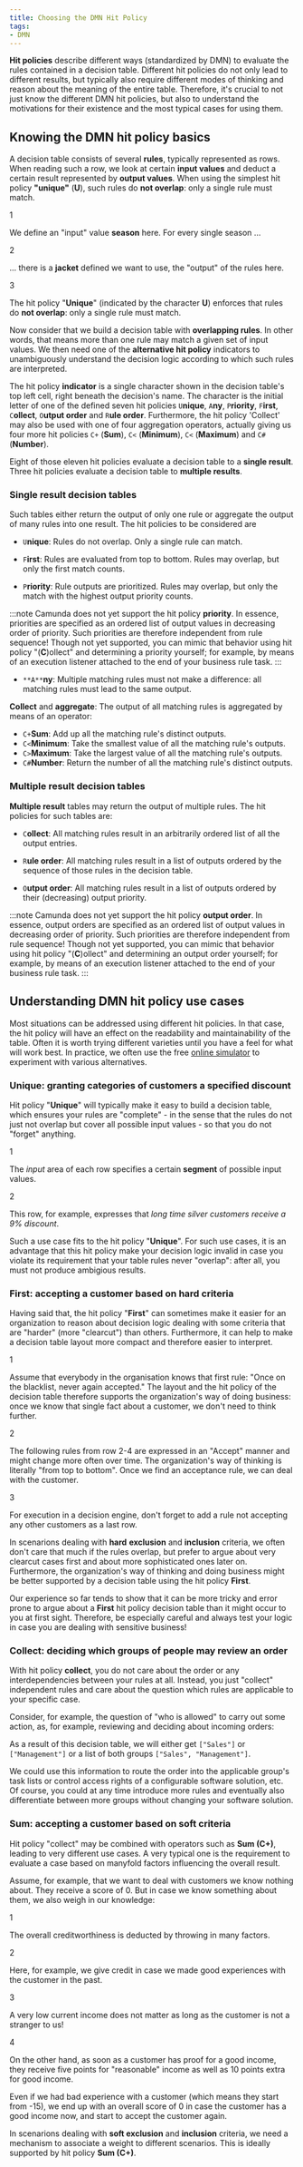 ```yaml
---
title: Choosing the DMN Hit Policy
tags:
- DMN
---
```


**Hit policies** describe different ways (standardized by DMN) to evaluate the rules contained in a decision table. Different hit policies do not only lead to different results, but typically also require different modes of thinking and reason about the meaning of the entire table. Therefore, it's crucial to not just know the different DMN hit policies, but also to understand the motivations for their existence and the most typical cases for using them.

## Knowing the DMN hit policy basics

A decision table consists of several **rules**, typically represented as rows. When reading such a row, we look at certain **input values** and deduct a certain result represented by **output values**. When using the simplest hit policy **"unique"** (**U**), such rules do **not overlap**: only a single rule must match.

<div dmn="choosing-the-dmn-hit-policy-assets/unique.dmn" callouts="header:Season,header:Jacket,header:hitPolicy" />

<span className="callout">1</span>

We define an "input" value **season** here. For every single season ...

<span className="callout">2</span>

... there is a **jacket** defined we want to use, the "output" of the rules here.

<span className="callout">3</span>

The hit policy "**Unique**" (indicated by the character **U**) enforces that rules do **not overlap**: only a single rule must match.

Now consider that we build a decision table with **overlapping rules**. In other words, that means more than one rule may match a given set of input values. We then need one of the **alternative hit policy** indicators to unambiguously understand the decision logic according to which such rules are interpreted.

The hit policy **indicator** is a single character shown in the decision table's top left cell, right beneath the decision's name. The character is the initial letter of one of the defined seven hit policies `U`**nique**, `A`**ny**, `P`**riority**, `F`**irst**, `C`**ollect**, `O`**utput order** and `R`**ule order**. Furthermore, the hit policy 'Collect' may also be used with one of four aggregation operators, actually giving us four more hit policies `C+` (**Sum**), `C<` (**Minimum**), `C<` (**Maximum**) and `C#` (**Number**).

Eight of those eleven hit policies evaluate a decision table to a **single result**. Three hit policies evaluate a decision table to **multiple results**.

### Single result decision tables

Such tables either return the output of only one rule or aggregate the output of many rules into one result. The hit policies to be considered are

* `U`**nique**: Rules do not overlap. Only a single rule can match.

* `F`**irst**: Rules are evaluated from top to bottom. Rules may overlap, but only the first match counts.

* `P`**riority**: Rule outputs are prioritized. Rules may overlap, but only the match with the highest output priority counts.

:::note
Camunda does not yet support the hit policy **priority**. In essence, priorities are specified as an ordered list of output values in decreasing order of priority. Such priorities are therefore independent from rule sequence! Though not yet supported, you can mimic that behavior using hit policy "(**C**)ollect" and determining a priority yourself; for example, by means of an execution listener attached to the end of your business rule task.
:::

* `**A**`**ny**: Multiple matching rules must not make a difference: all matching rules must lead to the same output.

**Collect** and **aggregate**: The output of all matching rules is aggregated by means of an operator:

* `C+`**Sum**: Add up all the matching rule's distinct outputs.
* `C<`**Minimum**: Take the smallest value of all the matching rule's outputs.
* `C>`**Maximum**: Take the largest value of all the matching rule's outputs.
* `C#`**Number**: Return the number of all the matching rule's distinct outputs.

### Multiple result decision tables

**Multiple result** tables may return the output of multiple rules. The hit policies for such tables are:

* `C`**ollect**: All matching rules result in an arbitrarily ordered list of all the output entries.

* `R`**ule order**: All matching rules result in a list of outputs ordered by the sequence of those rules in the decision table.

* `O`**utput order**: All matching rules result in a list of outputs ordered by their (decreasing) output priority.

:::note
Camunda does not yet support the hit policy **output order**. In essence, output orders are specified as an ordered list of output values in decreasing order of priority. Such priorities are therefore independent from rule sequence! Though not yet supported, you can mimic that behavior using hit policy "(**C**)ollect" and determining an output order yourself; for example, by means of an execution listener attached to the end of your business rule task.
:::

## Understanding DMN hit policy use cases

Most situations can be addressed using different hit policies. In that case, the hit policy will have an effect on the readability and maintainability of the table. Often it is worth trying different varieties until you have a feel for what will work best. In practice, we often use the free [online simulator](https://consulting.camunda.com/dmn-simulator/) to experiment with various alternatives.

### Unique: granting categories of customers a specified discount

Hit policy "**Unique**" will typically make it easy to build a decision table, which ensures your rules are "complete" - in the sense that the rules do not just not overlap but cover all possible input values - so that you do not "forget" anything.

<div dmn="choosing-the-dmn-hit-policy-assets/customer-discount.dmn" callouts="header:Category,rowHeader:long-time-silver"/>

<span className="callout">1</span>

The *input* area of each row specifies a certain **segment** of possible input values.

<span className="callout">2</span>

This row, for example, expresses that *long time silver customers receive a 9% discount*.

Such a use case fits to the hit policy "**Unique**". For such use cases, it is an advantage that this hit policy make your decision logic invalid in case you violate its requirement that your table rules never "overlap": after all, you must not produce ambigious results.

### First: accepting a customer based on hard criteria

Having said that, the hit policy "**First**" can sometimes make it easier for an organization to reason about decision logic dealing with some criteria that are "harder" (more "clearcut") than others. Furthermore, it can help to make a decision table layout more compact and therefore easier to interpret.

<div dmn="choosing-the-dmn-hit-policy-assets/customer-creditworthiness-hard.dmn" callouts="rating:bad,rowHeader:good,rowHeader:declined" />

<span className="callout">1</span>

Assume that everybody in the organisation knows that first rule: "Once on the blacklist, never again accepted." The layout and the hit policy of the decision table therefore supports the organization's way of doing business: once we know that single fact about a customer, we don't need to think further.

<span className="callout">2</span>

The following rules from row 2-4 are expressed in an "Accept" manner and might change more often over time. The organization's way of thinking is literally "from top to bottom". Once we find an acceptance rule, we can deal with the customer.

<span className="callout">3</span>

For execution in a decision engine, don't forget to add a rule not accepting any other customers as a last row.

In scenarions dealing with **hard** **exclusion** and **inclusion** criteria, we often don't care that much if the rules overlap, but prefer to argue about very clearcut cases first and about more sophisticated ones later on. Furthermore, the organization's way of thinking and doing business might be better supported by a decision table using the hit policy **First**.

Our experience so far tends to show that it can be more tricky and error prone to argue about a **First** hit policy decision table than it might occur to you at first sight. Therefore, be especially careful and always test your logic in case you are dealing with sensitive business!

### Collect: deciding which groups of people may review an order

With hit policy **collect**, you do not care about the order or any interdependencies between your rules at all. Instead, you just "collect" independent rules and care about the question which rules are applicable to your specific case.

Consider, for example, the question of "who is allowed" to carry out some action, as, for example, reviewing and deciding about incoming orders:

<div dmn="choosing-the-dmn-hit-policy-assets/order-review-groups.dmn" />

As a result of this decision table, we will either get `["Sales"]` or `["Management"]` or a list of both groups `["Sales", "Management"]`.

We could use this information to route the order into the applicable group's task lists or control access rights of a configurable software solution, etc. Of course, you could at any time introduce more rules and eventually also differentiate between more groups without changing your software solution.

### Sum: accepting a customer based on soft criteria

Hit policy "collect" may be combined with operators such as **Sum (C+)**, leading to very different use cases. A very typical one is the requirement to evaluate a case based on manyfold factors influencing the overall result.

Assume, for example, that we want to deal with customers we know nothing about. They receive a score of 0. But in case we know something about them, we also weigh in our knowledge:

<div dmn="choosing-the-dmn-hit-policy-assets/customer-creditworthiness-soft.dmn" callouts="header:decisionTable,rating:good,income:lowIncome,income:goodIncome" />

<span className="callout">1</span>

The overall creditworthiness is deducted by throwing in many factors.

<span className="callout">2</span>

Here, for example, we give credit in case we made good experiences with the customer in the past.

<span className="callout">3</span>

A very low current income does not matter as long as the customer is not a stranger to us!

<span className="callout">4</span>

On the other hand, as soon as a customer has proof for a good income, they receive five points for "reasonable" income as well as 10 points extra for good income.

Even if we had bad experience with a customer (which means they start from -15), we end up with an overall score of 0 in case the customer has a good income now, and start to accept the customer again.

In scenarions dealing with **soft exclusion** and **inclusion** criteria, we need a mechanism to associate a weight to different scenarios. This is ideally supported by hit policy **Sum (C+)**.
